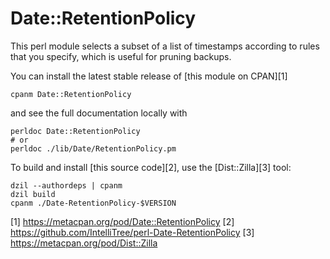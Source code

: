 # Date::RetentionPolicy

This perl module selects a subset of a list of timestamps according
to rules that you specify, which is useful for pruning backups.

You can install the latest stable release of [this module on CPAN][1]

    cpanm Date::RetentionPolicy

and see the full documentation locally with

    perldoc Date::RetentionPolicy
    # or
    perldoc ./lib/Date/RetentionPolicy.pm

To build and install [this source code][2], use the [Dist::Zilla][3] tool:

    dzil --authordeps | cpanm
    dzil build
    cpanm ./Date-RetentionPolicy-$VERSION

[1] https://metacpan.org/pod/Date::RetentionPolicy
[2] https://github.com/IntelliTree/perl-Date-RetentionPolicy
[3] https://metacpan.org/pod/Dist::Zilla
